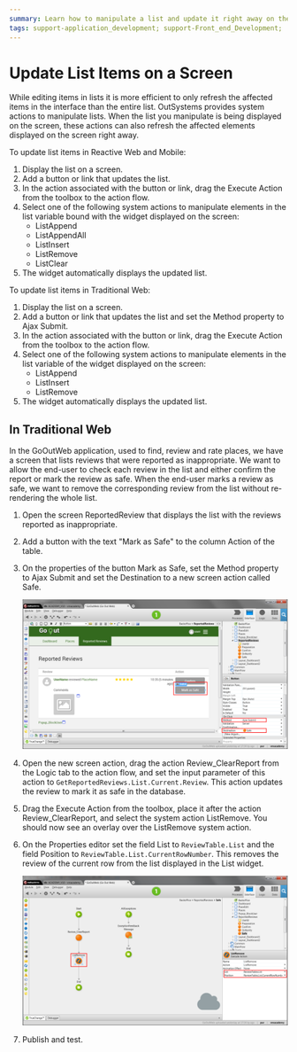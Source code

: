 ```yaml
---
summary: Learn how to manipulate a list and update it right away on the screen without having to reload the screen on a traditional web app.
tags: support-application_development; support-Front_end_Development;
---
```


# Update List Items on a Screen

While editing items in lists it is more efficient to only refresh the affected items in the interface than the entire list. OutSystems provides system actions to manipulate lists. When the list you manipulate is being displayed on the screen, these actions can also refresh the affected elements displayed on the screen right away.

To update list items in Reactive Web and Mobile:

1. Display the list on a screen. 
1. Add a button or link that updates the list. 
1. In the action associated with the button or link, drag the Execute Action from the toolbox to the action flow. 
1. Select one of the following system actions to manipulate elements in the list variable bound with the widget displayed on the screen: 
    * ListAppend
    * ListAppendAll
    * ListInsert
    * ListRemove
    * ListClear 
1. The widget automatically displays the updated list. 

To update list items in Traditional Web:

1. Display the list on a screen. 
1. Add a button or link that updates the list and set the Method property to Ajax Submit. 
1. In the action associated with the button or link, drag the Execute Action from the toolbox to the action flow. 
1. Select one of the following system actions to manipulate elements in the list variable of the widget displayed on the screen: 
    * ListAppend 
    * ListInsert 
    * ListRemove 
1. The widget automatically displays the updated list. 


## In Traditional Web

In the GoOutWeb application, used to find, review and rate places, we have a screen that lists reviews that were reported as inappropriate. We want to allow the end-user to check each review in the list and either confirm the report or mark the review as safe. When the end-user marks a review as safe, we want to remove the corresponding review from the list without re-rendering the whole list.

1. Open the screen ReportedReview that displays the list with the reviews reported as inappropriate.

1. Add a button with the text "Mark as Safe" to the column Action of the table. 

1. On the properties of the button Mark as Safe, set the Method property to Ajax Submit and set the Destination to a new screen action called Safe. 

    ![Update List Items on a Screen - Button Mark as Safe](images/screen-update-list-items-button.png)

1. Open the new screen action, drag the action Review_ClearReport from the Logic tab to the action flow, and set the input parameter of this action to `GetReportedReviews.List.Current.Review`. This action updates the review to mark it as safe in the database. 

1. Drag the Execute Action from the toolbox, place it after the action Review_ClearReport, and select the system action ListRemove. You should now see an overlay over the ListRemove system action. 

1. On the Properties editor set the field List to `ReviewTable.List` and the field Position to `ReviewTable.List.CurrentRowNumber`. This removes the review of the current row from the list displayed in the List widget.

    ![Update List Items on a Screen - Use ListRemove](images/screen-update-list-items-list-remove.png)

1. Publish and test. 
